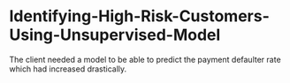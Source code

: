 # Identifying-High-Risk-Customers-Using-Unsupervised-Model
The client needed a model to be able to predict the payment defaulter rate which had increased drastically.
